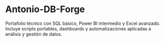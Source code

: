 # Antonio-DB-Forge
Portafolio técnico con SQL básico, Power BI intermedio y Excel avanzado. Incluye scripts portables, dashboards y automatizaciones aplicadas a análisis y gestión de datos.
